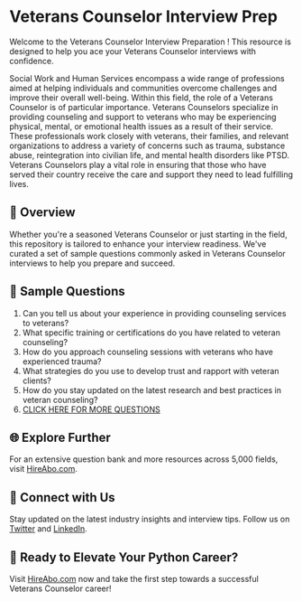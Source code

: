 # Veterans Counselor Interview Prep

Welcome to the Veterans Counselor Interview Preparation ! This resource is designed to help you ace your Veterans Counselor interviews with confidence.

Social Work and Human Services encompass a wide range of professions aimed at helping individuals and communities overcome challenges and improve their overall well-being. Within this field, the role of a Veterans Counselor is of particular importance. Veterans Counselors specialize in providing counseling and support to veterans who may be experiencing physical, mental, or emotional health issues as a result of their service. These professionals work closely with veterans, their families, and relevant organizations to address a variety of concerns such as trauma, substance abuse, reintegration into civilian life, and mental health disorders like PTSD. Veterans Counselors play a vital role in ensuring that those who have served their country receive the care and support they need to lead fulfilling lives.

## 🚀 Overview

Whether you're a seasoned Veterans Counselor or just starting in the field, this repository is tailored to enhance your interview readiness. We've curated a set of sample questions commonly asked in Veterans Counselor interviews to help you prepare and succeed.

## 📝 Sample Questions

1. Can you tell us about your experience in providing counseling services to veterans?
2. What specific training or certifications do you have related to veteran counseling?
3. How do you approach counseling sessions with veterans who have experienced trauma?
4. What strategies do you use to develop trust and rapport with veteran clients?
5. How do you stay updated on the latest research and best practices in veteran counseling?
6. [CLICK HERE FOR MORE QUESTIONS](https://hireabo.com/job/13_1_15/Veterans%20Counselor)

## 🌐 Explore Further

For an extensive question bank and more resources across 5,000 fields, visit [HireAbo.com](https://www.hireabo.com).

## 📱 Connect with Us

Stay updated on the latest industry insights and interview tips. Follow us on [Twitter](https://twitter.com/hireabo) and [LinkedIn](https://www.linkedin.com/in/hire-abo-3609972a8/).

## 🚀 Ready to Elevate Your Python Career?

Visit [HireAbo.com](https://www.hireabo.com) now and take the first step towards a successful Veterans Counselor career!